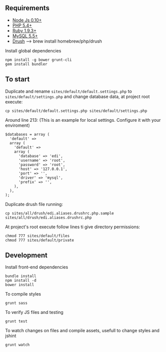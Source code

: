 Requirements
------------

* [Node Js 0.10+](http://nodejs.org/download/)
* [PHP 5.4+](http://www.php.net//manual/es/install.php)
* [Ruby 1.9.3+](https://www.ruby-lang.org/en/downloads/)
* [MySQL 5.5+](http://dev.mysql.com/doc/refman/5.5/en/installing.html)
* [Drush](https://drupal.org/node/1791676) --> brew install homebrew/php/drush

Install global dependencies

    npm install -g bower grunt-cli
    gem install bundler


To start
--------

Duplicate and rename `sites/default/default.settings.php` to `sites/default/settings.php` and change database data, at project root execute:

    cp sites/default/default.settings.php sites/default/settings.php

Around line 213: (This is an example for local settings. Configure it with your enviroment)

    $databases = array (
      'default' =>
      array (
        'default' =>
        array (
          'database' => 'edi',
          'username' => 'root',
          'password' => 'root',
          'host' => '127.0.0.1',
          'port' => '',
          'driver' => 'mysql',
          'prefix' => '',
        ),
      ),
    );

Duplicate drush file running:
    
    cp sites/all/drush/edi.aliases.drushrc.php.sample sites/all/drush/edi.aliases.drushrc.php

At project's root execute follow lines ti give directory permissions:
    
    chmod 777 sites/default/files
    chmod 777 sites/default/private

Development
-----------

Install front-end dependencies
    
    bundle install
    npm install -d
    bower install

To compile styles

    grunt sass

To verify JS files and testing

    grunt test

To watch changes on files and compile assets, usefull to change styles and jshint

    grunt watch




  
